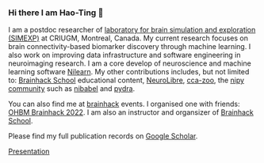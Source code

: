 ### Hi there I am Hao-Ting 👋

I am a postdoc researcher of [laboratory for brain simulation and exploration (SIMEXP)](https://github.com/SIMEXP) at CRIUGM, Montreal, Canada. 
My current research focuses on brain connectivity-based biomarker discovery through machine learning. 
I also work on improving data infrastructure and software engineering in neuroimaging research. 
I am a core develop of neuroscience and machine learning software [Nilearn](https://github.com/nilearn/nilearn).
My other contributions includes, but not limited to: [Brainhack School](https://school-brainhack.github.io/) educational content, [NeuroLibre](https://github.com/neurolibre/full-stack-server), [cca-zoo](https://github.com/jameschapman19/cca_zoo/), the [nipy community](https://github.com/nipy) such as [nibabel](https://github.com/nipy/nibabel) and [pydra](https://github.com/nipype/pydra). 

You can also find me at [brainhack](https://brainhack.org/) events. 
I organised one with friends: [OHBM Brainhack 2022](https://ohbm.github.io/hackathon2022/).
I am also an instructor and organsizer of [Brainhack School](https://school-brainhack.github.io/).

Please find my full publication records on [Google Scholar](https://scholar.google.com/citations?hl=en&user=FrlzI8IAAAAJ).  

[Presentation](https://docs.google.com/presentation/d/1OFwWjWMk5mLM5t2aNB1LuT8lU7j2k1V4w5wOWk6u2Kg/edit?usp=sharing)

<!--
**htwangtw/htwangtw** is a ✨ _special_ ✨ repository because its `README.md` (this file) appears on your GitHub profile.

Here are some ideas to get you started:

- 🔭 I’m currently working on ...
- 🌱 I’m currently learning ...
- 👯 I’m looking to collaborate on ...
- 🤔 I’m looking for help with ...
- 💬 Ask me about ...
- 📫 How to reach me: ...
- 😄 Pronouns: ...
- ⚡ Fun fact: ...
-->
